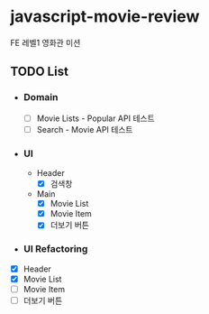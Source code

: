 # javascript-movie-review

FE 레벨1 영화관 미션

## TODO List

- ### Domain

  - [ ] Movie Lists - Popular API 테스트
  - [ ] Search - Movie API 테스트

- ### UI

  - Header
    - [x] 검색창
  - Main
    - [x] Movie List
    - [x] Movie Item
    - [x] 더보기 버튼

- ### UI Refactoring
- [x] Header
- [x] Movie List
- [ ] Movie Item
- [ ] 더보기 버튼
